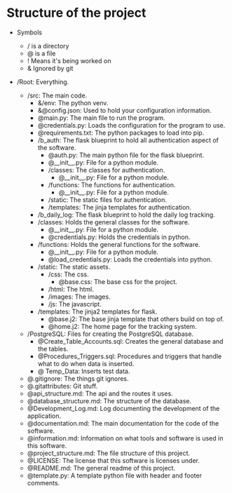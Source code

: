 # Structure of the project

- Symbols
  - / is a directory
  - @ is a file
  - ! Means it's being worked on
  - & Ignored by git

- /Root: Everything.
  - /src: The main code.
    - &/env: The python venv.
    - &@config.json: Used to hold your configuration information.
    - @main.py: The main file to run the program.
    - @credentials.py: Loads the configuration for the program to use.
    - @requirements.txt: The python packages to load into pip.
    - /b_auth: The flask blueprint to hold all authentication aspect of the software.
      - @auth.py: The main python file for the flask blueprint.
      - @\_\_init\_\_.py: File for a python module.
      - /classes: The classes for authentication.
        - @\_\_init\_\_.py: File for a python module.
      - /functions: The functions for authentication.
        - @\_\_init\_\_.py: File for a python module.
      - /static: The static files for authentication.
      - /templates: The jinja templates for authentication.
    - /b_daily_log: The flask blueprint to hold the daily log tracking.
    - /classes: Holds the general classes for the software.
      - @\_\_init\_\_.py: File for a python module.
      - @credentials.py: Holds the credentials in python.
    - /functions: Holds the general functions for the software.
      - @\_\_init\_\_.py: File for a python module.
      - @load_credentials.py: Loads the credentials into python.
    - /static: The static assets.
      - /css: The css.
        - @base.css: The base css for the project.
      - /html: The html.
      - /images: The images.
      - /js: The javascript.
    - /templates: The jinja2 templates for flask.
      - @base.j2: The base jinja template that others build on top of.
      - @home.j2: The home page for the tracking system.
  - /PostgreSQL: Files for creating the PostgreSQL database.
    - @Create_Table_Accounts.sql:  Creates the general database and the tables.
    - @Procedures_Triggers.sql: Procedures and triggers that handle what to do when data is inserted.
    - @ Temp_Data: Inserts test data.
  - @.gitignore: The things git ignores.
  - @.gitattributes: Git stuff.
  - @api_structure.md: The api and the routes it uses.
  - @database_structure.md: The structure of the database.
  - @Development_Log.md: Log documenting the development of the application.
  - @documentation.md: The main documentation for the code of the software.
  - @information.md: Information on what tools and software is used in this software.
  - @project_structure.md: The file structure of this project.
  - @LICENSE: The license that this software is licenses under.
  - @README.md: The general readme of this project.
  - @template.py: A template python file with header and footer comments.
